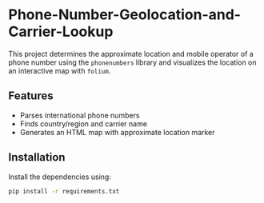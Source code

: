 # Phone-Number-Geolocation-and-Carrier-Lookup
This project determines the approximate location and mobile operator of a phone number using the `phonenumbers` library and visualizes the location on an interactive map with `folium`.

## Features

- Parses international phone numbers
- Finds country/region and carrier name
- Generates an HTML map with approximate location marker

## Installation

Install the dependencies using:

```bash
pip install -r requirements.txt
